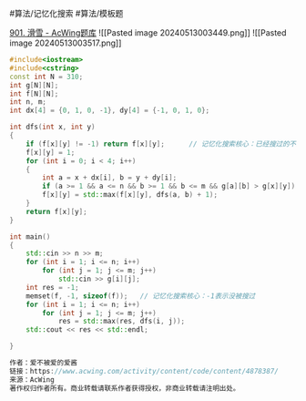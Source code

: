 
#算法/记忆化搜索 #算法/模板题 



[901. 滑雪 - AcWing题库](https://www.acwing.com/problem/content/903/)
![[Pasted image 20240513003449.png]]
![[Pasted image 20240513003517.png]]


```cpp
#include<iostream>
#include<cstring>
const int N = 310;
int g[N][N];
int f[N][N];    
int n, m;
int dx[4] = {0, 1, 0, -1}, dy[4] = {-1, 0, 1, 0};

int dfs(int x, int y)
{
    if (f[x][y] != -1) return f[x][y];      // 记忆化搜索核心：已经搜过的不必重复搜索
    f[x][y] = 1;
    for (int i = 0; i < 4; i++)
    {
        int a = x + dx[i], b = y + dy[i];
        if (a >= 1 && a <= n && b >= 1 && b <= m && g[a][b] > g[x][y])
        f[x][y] = std::max(f[x][y], dfs(a, b) + 1);
    }
    return f[x][y];
}

int main()
{
    std::cin >> n >> m;
    for (int i = 1; i <= n; i++)
        for (int j = 1; j <= m; j++)
            std::cin >> g[i][j];
    int res = -1;
    memset(f, -1, sizeof(f));   // 记忆化搜索核心：-1表示没被搜过
    for (int i = 1; i <= n; i++)
        for (int j = 1; j <= m; j++)
            res = std::max(res, dfs(i, j));
    std::cout << res << std::endl;

}

作者：爱不被爱的爱酱
链接：https://www.acwing.com/activity/content/code/content/4878387/
来源：AcWing
著作权归作者所有。商业转载请联系作者获得授权，非商业转载请注明出处。
```